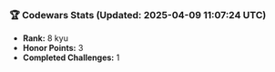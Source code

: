 ### 🏆 Codewars Stats (Updated: 2025-04-09 11:07:24 UTC)

- **Rank:** 8 kyu
- **Honor Points:** 3
- **Completed Challenges:** 1
